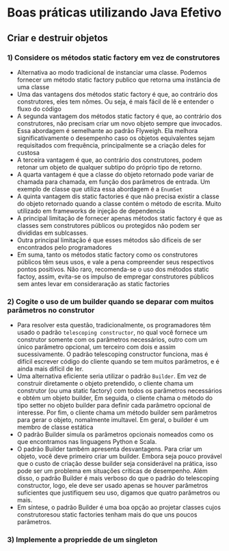 # Boas práticas utilizando Java Efetivo

## Criar e destruir objetos

### 1) Considere os métodos static factory em vez de construtores

- Alternativa ao modo tradicional de instanciar uma classe. Podemos fornecer um método static factory publico que retorna uma instância de uma classe
- Uma das vantagens dos métodos static factory é que, ao contrário dos construtores, eles tem nômes. Ou seja, é mais fácil de lê e entender o fluxo do código
- A segunda vantagem dos métodos static factory é que, ao contrário dos construtores, não precisam criar um novo objeto sempre que invocados. Essa abordagem é semelhante ao padrão Flyweigh. Ela melhora significativamente o desempenho caso os objetos equivalentes sejam requisitados com frequẽncia, principalmente se a criação deles for custosa
- A terceira vantagem é que, ao contrário dos construtores, podem retonar um objeto de qualquer subtipo do próprio tipo de retorno.
- A quarta vantagem é que a classe do objeto retornado pode variar de chamada para chamada, em função dos parâmetros de entrada. Um exemplo de classe que utiliza essa abordagem é a `EnumSet`
- A quinta vantagem dis static factories é que não precisa existir a classe do objeto retornado quando a classe contém o método de escrita. Muito utilizado em frameworks de injeção de dependencia
- A principal limitação de fornecer apenas métodos static factory é que as classes sem construtores públicos ou protegidos não podem ser divididas em sublcasses.
- Outra principal limitação é que esses métodos são dificeis de ser encontrados pelo programadores
- Em suma, tanto os métodos static factory como os construtores públicos têm seus usos, e vale a pena compreender seus respectivos pontos positivos. Não raro, recomenda-se o uso dos métodos static factoy, assim, evita-se os impulso de empregar construtores públicos sem antes levar em consideraração as static factories

### 2) Cogite o uso de um builder quando se deparar com muitos parâmetros no construtor

- Para resolver esta questão, tradicionalmente, os programadores têm usado o padrão `telescoping constructor`, no qual você fornece um construtor somente com os parâmetros necessários, outro com um único parâmetro opcional, um terceiro com dois e assim sucessivamente. O padrão telescoping constructor funciona, mas é difícil escrever código do cliente quando se tem muitos parâmetros, e é ainda mais difícil de ler.
- Uma alternativa eficiente seria utilizar o padrão `Builder`. Em vez de construir diretamente o objeto pretendido, o cliente chama um construtor (ou uma static factory) com todos os parâmetros necessários e obtém um objeto builder, Em seguida, o cliente chama o método do tipo setter no objeto builder para definir cada parâmetro opcional de interesse. Por fim, o cliente chama um método builder sem parâmetros para gerar o objeto, nomalmente imultavel. Em geral, o builder é um membro de classe estática
- O padrão Builder simula os parâmetros opcionais nomeados como os que encontramos nas linguagens Python e Scala.
- O padrão Builder também apresenta desvantagens. Para criar um objeto, você deve primeiro criar um builder. Embora seja pouco provável que o custo de criação desse builder seja considerável na prática, isso pode ser um problema em situações críticas de desempenho. Além disso, o padrão Builder é mais verboso do que o padrão do telescoping constructor, logo, ele deve ser usado apenas se houver parâmetros suficientes que justifiquem seu uso, digamos que quatro parâmetros ou mais.
- Em síntese, o padrão Builder é uma boa opção ao projetar classes cujos construtoresou static factories tenham mais do que uns poucos parâmetros.

### 3) Implemente a propriedde de um singleton
